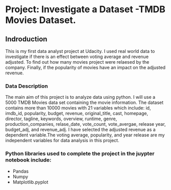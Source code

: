 # Project: Investigate a Dataset -TMDB Movies Dataset.

## Indroduction
This is my first data analyst project at Udacity. I used real world data to investigate if there is an effect between voting average and revenue adjusted. To find out how many movies project were relaesed by the  company. Finally, if the popularity of movies have an impact on the adjusted revenue. 

### Data Description
The main aim of this project is to analyze data using python. I will use a 5000 TMDB Movies data set containing the movie information. The dataset contains more than 10000 movies with 21 variables which include: id, imdb_id, popularity, budget, revenue, original_title, cast, homepage, director, tagline, keywords, overview, runtime, genre, production_companies, relase_date, vote_count, vote_avergae, release year, budget_adj, and revenue_adj. I have selected the adjusted revenue as a dependent variable.The voting average, popularity, and year release are my independent variables for data analysis in this project.

### Python libraries used to complete the project in the juypter notebook include:
- Pandas
- Numpy
- Matplotlib.pyplot


```python

```

